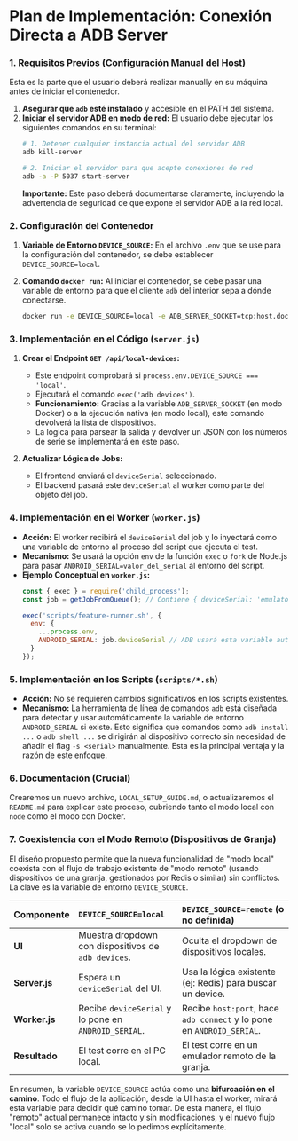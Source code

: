 # Plan de Implementación: Conexión Directa a ADB Server

### 1. Requisitos Previos (Configuración Manual del Host)

Esta es la parte que el usuario deberá realizar manually en su máquina antes de iniciar el contenedor.

1.  **Asegurar que `adb` esté instalado** y accesible en el PATH del sistema.
2.  **Iniciar el servidor ADB en modo de red:** El usuario debe ejecutar los siguientes comandos en su terminal:
    ```bash
    # 1. Detener cualquier instancia actual del servidor ADB
    adb kill-server

    # 2. Iniciar el servidor para que acepte conexiones de red
    adb -a -P 5037 start-server
    ```
    **Importante:** Este paso deberá documentarse claramente, incluyendo la advertencia de seguridad de que expone el servidor ADB a la red local.

### 2. Configuración del Contenedor

1.  **Variable de Entorno `DEVICE_SOURCE`:** En el archivo `.env` que se use para la configuración del contenedor, se debe establecer `DEVICE_SOURCE=local`.

2.  **Comando `docker run`:** Al iniciar el contenedor, se debe pasar una variable de entorno para que el cliente `adb` del interior sepa a dónde conectarse.
    ```bash
    docker run -e DEVICE_SOURCE=local -e ADB_SERVER_SOCKET=tcp:host.docker.internal:5037 -p 3000:3000 tu-imagen
    ```

### 3. Implementación en el Código (`server.js`)

1.  **Crear el Endpoint `GET /api/local-devices`:**
    -   Este endpoint comprobará si `process.env.DEVICE_SOURCE === 'local'`.
    -   Ejecutará el comando `exec('adb devices')`.
    -   **Funcionamiento:** Gracias a la variable `ADB_SERVER_SOCKET` (en modo Docker) o a la ejecución nativa (en modo local), este comando devolverá la lista de dispositivos.
    -   La lógica para parsear la salida y devolver un JSON con los números de serie se implementará en este paso.

2.  **Actualizar Lógica de Jobs:**
    -   El frontend enviará el `deviceSerial` seleccionado.
    -   El backend pasará este `deviceSerial` al worker como parte del objeto del job.

### 4. Implementación en el Worker (`worker.js`)

-   **Acción:** El worker recibirá el `deviceSerial` del job y lo inyectará como una variable de entorno al proceso del script que ejecuta el test.
-   **Mecanismo:** Se usará la opción `env` de la función `exec` o `fork` de Node.js para pasar `ANDROID_SERIAL=valor_del_serial` al entorno del script.
-   **Ejemplo Conceptual en `worker.js`:**
    ```javascript
    const { exec } = require('child_process');
    const job = getJobFromQueue(); // Contiene { deviceSerial: 'emulator-5554' }

    exec('scripts/feature-runner.sh', {
      env: {
        ...process.env,
        ANDROID_SERIAL: job.deviceSerial // ADB usará esta variable automáticamente
      }
    });
    ```

### 5. Implementación en los Scripts (`scripts/*.sh`)

-   **Acción:** No se requieren cambios significativos en los scripts existentes.
-   **Mecanismo:** La herramienta de línea de comandos `adb` está diseñada para detectar y usar automáticamente la variable de entorno `ANDROID_SERIAL` si existe. Esto significa que comandos como `adb install ...` o `adb shell ...` se dirigirán al dispositivo correcto sin necesidad de añadir el flag `-s <serial>` manualmente. Esta es la principal ventaja y la razón de este enfoque.

### 6. Documentación (Crucial)

Crearemos un nuevo archivo, `LOCAL_SETUP_GUIDE.md`, o actualizaremos el `README.md` para explicar este proceso, cubriendo tanto el modo local con `node` como el modo con Docker.

### 7. Coexistencia con el Modo Remoto (Dispositivos de Granja)

El diseño propuesto permite que la nueva funcionalidad de "modo local" coexista con el flujo de trabajo existente de "modo remoto" (usando dispositivos de una granja, gestionados por Redis o similar) sin conflictos. La clave es la variable de entorno `DEVICE_SOURCE`.

| Componente | `DEVICE_SOURCE=local` | `DEVICE_SOURCE=remote` (o no definida) |
| :--- | :--- | :--- |
| **UI** | Muestra dropdown con dispositivos de `adb devices`. | Oculta el dropdown de dispositivos locales. |
| **Server.js** | Espera un `deviceSerial` del UI. | Usa la lógica existente (ej: Redis) para buscar un device. |
| **Worker.js** | Recibe `deviceSerial` y lo pone en `ANDROID_SERIAL`. | Recibe `host:port`, hace `adb connect` y lo pone en `ANDROID_SERIAL`. |
| **Resultado** | El test corre en el PC local. | El test corre en un emulador remoto de la granja. |

En resumen, la variable `DEVICE_SOURCE` actúa como una **bifurcación en el camino**. Todo el flujo de la aplicación, desde la UI hasta el worker, mirará esta variable para decidir qué camino tomar. De esta manera, el flujo "remoto" actual permanece intacto y sin modificaciones, y el nuevo flujo "local" solo se activa cuando se lo pedimos explícitamente.